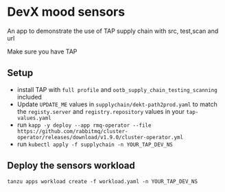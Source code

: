 # DevX mood sensors

An app to demonstrate the use of TAP supply chain with src, test,scan and url

Make sure you have TAP 

## Setup

- install TAP with ```full profile``` and ```ootb_supply_chain_testing_scanning``` included
- Update ```UPDATE_ME``` values in ```supplychain/dekt-path2prod.yaml``` to match the ```registy.server``` and ```registry.repository``` values in your ```tap-values.yaml```
- run ```kapp -y deploy --app rmq-operator --file https://github.com/rabbitmq/cluster-operator/releases/download/v1.9.0/cluster-operator.yml```
- run ```kubectl apply -f supplychain -n YOUR_TAP_DEV_NS```

## Deploy the sensors workload

```tanzu apps workload create -f workload.yaml -n YOUR_TAP_DEV_NS```



